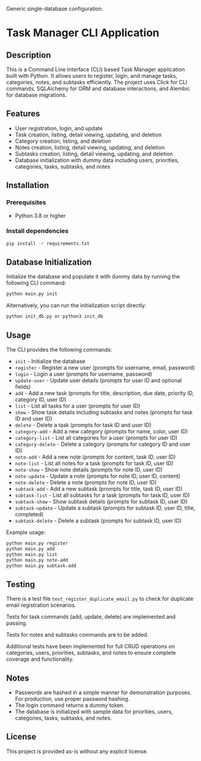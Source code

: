 Generic single-database configuration.

# Task Manager CLI Application

## Description
This is a Command Line Interface (CLI) based Task Manager application built with Python. It allows users to register, login, and manage tasks, categories, notes, and subtasks efficiently. The project uses Click for CLI commands, SQLAlchemy for ORM and database interactions, and Alembic for database migrations.

## Features
- User registration, login, and update
- Task creation, listing, detail viewing, updating, and deletion
- Category creation, listing, and deletion
- Notes creation, listing, detail viewing, updating, and deletion
- Subtasks creation, listing, detail viewing, updating, and deletion
- Database initialization with dummy data including users, priorities, categories, tasks, subtasks, and notes

## Installation

### Prerequisites
- Python 3.8 or higher

### Install dependencies
```bash
pip install -r requirements.txt
```

## Database Initialization

Initialize the database and populate it with dummy data by running the following CLI command:

```bash
python main.py init
```

Alternatively, you can run the initialization script directly:

```bash
python init_db.py or python3 init_db
```

## Usage

The CLI provides the following commands:

- `init` - Initialize the database
- `register` - Register a new user (prompts for username, email, password)
- `login` - Login a user (prompts for username, password)
- `update-user` - Update user details (prompts for user ID and optional fields)
- `add` - Add a new task (prompts for title, description, due date, priority ID, category ID, user ID)
- `list` - List all tasks for a user (prompts for user ID)
- `show` - Show task details including subtasks and notes (prompts for task ID and user ID)
- `delete` - Delete a task (prompts for task ID and user ID)
- `category-add` - Add a new category (prompts for name, color, user ID)
- `category-list` - List all categories for a user (prompts for user ID)
- `category-delete` - Delete a category (prompts for category ID and user ID)
- `note-add` - Add a new note (prompts for content, task ID, user ID)
- `note-list` - List all notes for a task (prompts for task ID, user ID)
- `note-show` - Show note details (prompts for note ID, user ID)
- `note-update` - Update a note (prompts for note ID, user ID, content)
- `note-delete` - Delete a note (prompts for note ID, user ID)
- `subtask-add` - Add a new subtask (prompts for title, task ID, user ID)
- `subtask-list` - List all subtasks for a task (prompts for task ID, user ID)
- `subtask-show` - Show subtask details (prompts for subtask ID, user ID)
- `subtask-update` - Update a subtask (prompts for subtask ID, user ID, title, completed)
- `subtask-delete` - Delete a subtask (prompts for subtask ID, user ID)

Example usage:

```bash
python main.py register
python main.py add
python main.py list
python main.py note-add
python main.py subtask-add
```

## Testing

There is a test file `test_register_duplicate_email.py` to check for duplicate email registration scenarios.

Tests for task commands (add, update, delete) are implemented and passing.

Tests for notes and subtasks commands are to be added.

Additional tests have been implemented for full CRUD operations on categories, users, priorities, subtasks, and notes to ensure complete coverage and functionality.

## Notes

- Passwords are hashed in a simple manner for demonstration purposes. For production, use proper password hashing.
- The login command returns a dummy token.
- The database is initialized with sample data for priorities, users, categories, tasks, subtasks, and notes.

## License

This project is provided as-is without any explicit license.
